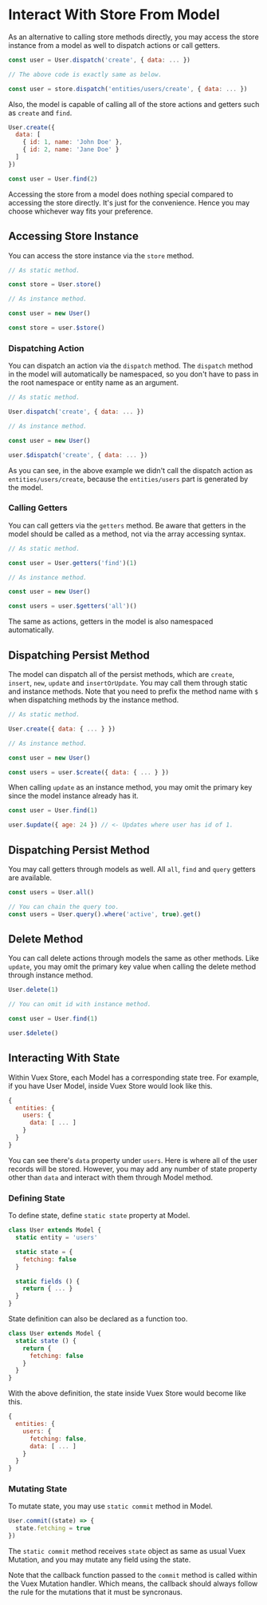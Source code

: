 # Interact With Store From Model

As an alternative to calling store methods directly, you may access the store instance from a model as well to dispatch actions or call getters.

```js
const user = User.dispatch('create', { data: ... })

// The above code is exactly same as below.

const user = store.dispatch('entities/users/create', { data: ... })
```

Also, the model is capable of calling all of the store actions and getters such as `create` and `find`.

```js
User.create({
  data: [
    { id: 1, name: 'John Doe' },
    { id: 2, name: 'Jane Doe' }
  ]
})

const user = User.find(2)
```

Accessing the store from a model does nothing special compared to accessing the store directly. It's just for the convenience. Hence you may choose whichever way fits your preference.

## Accessing Store Instance

You can access the store instance via the `store` method.

```js
// As static method.

const store = User.store()

// As instance method.

const user = new User()

const store = user.$store()
```

### Dispatching Action

You can dispatch an action via the `dispatch` method. The `dispatch` method in the model will automatically be namespaced, so you don't have to pass in the root namespace or entity name as an argument.

```js
// As static method.

User.dispatch('create', { data: ... })

// As instance method.

const user = new User()

user.$dispatch('create', { data: ... })
```

As you can see, in the above example we didn't call the dispatch action as `entities/users/create`, because the `entities/users` part is generated by the model.

### Calling Getters

You can call getters via the `getters` method. Be aware that getters in the model should be called as a method, not via the array accessing syntax.

```js
// As static method.

const user = User.getters('find')(1)

// As instance method.

const user = new User()

const users = user.$getters('all')()
```

The same as actions, getters in the model is also namespaced automatically.

## Dispatching Persist Method

The model can dispatch all of the persist methods, which are `create`, `insert`, `new`, `update` and `insertOrUpdate`. You may call them through static and instance methods. Note that you need to prefix the method name with `$` when dispatching methods by the instance method.

```js
// As static method.

User.create({ data: { ... } })

// As instance method.

const user = new User()

const users = user.$create({ data: { ... } })
```

When calling `update` as an instance method, you may omit the primary key since the model instance already has it.

```js
const user = User.find(1)

user.$update({ age: 24 }) // <- Updates where user has id of 1.
```

## Dispatching Persist Method

You may call getters through models as well. All `all`, `find` and `query` getters are available.

```js
const users = User.all()

// You can chain the query too.
const users = User.query().where('active', true).get()
```

## Delete Method

You can call delete actions through models the same as other methods. Like `update`, you may omit the primary key value when calling the delete method through instance method.

```js
User.delete(1)

// You can omit id with instance method.

const user = User.find(1)

user.$delete()
```

## Interacting With State

Within Vuex Store, each Model has a corresponding state tree. For example, if you have User Model, inside Vuex Store would look like this.

```js
{
  entities: {
    users: {
      data: [ ... ]
    }
  }
}
```

You can see there's `data` property under `users`. Here is where all of the user records will be stored. However, you may add any number of state property other than `data` and interact with them through Model method.

### Defining State

To define state, define `static state` property at Model.

```js
class User extends Model {
  static entity = 'users'

  static state = {
    fetching: false
  }

  static fields () {
    return { ... }
  }
}
```

State definition can also be declared as a function too.

```js
class User extends Model {
  static state () {
    return {
      fetching: false
    }
  }
}
```

With the above definition, the state inside Vuex Store would become like this.

```js
{
  entities: {
    users: {
      fetching: false,
      data: [ ... ]
    }
  }
}
```

### Mutating State

To mutate state, you may use `static commit` method in Model.

```js
User.commit((state) => {
  state.fetching = true
})
```

The `static commit` method receives `state` object as same as usual Vuex Mutation, and you may mutate any field using the state.

Note that the callback function passed to the `commit` method is called within the Vuex Mutation handler. Which means, the callback should always follow the rule for the mutations that it must be syncronaus.
